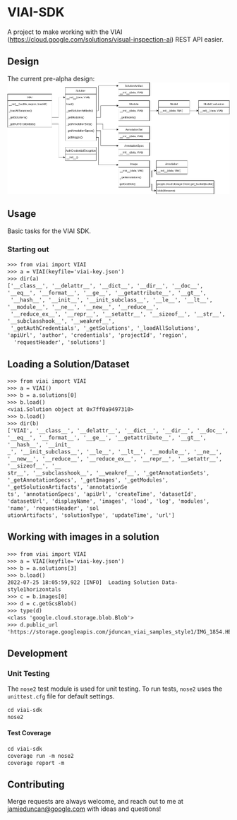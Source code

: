 # VIAI-SDK

A project to make working with the VIAI (https://cloud.google.com/solutions/visual-inspection-ai) REST API easier. 

## Design

The current pre-alpha design: ![VIAI-SDK Class Degign](img/viai-sdk.drawio.png)

## Usage

Basic tasks for the VIAI SDK.

### Starting out

```
>>> from viai import VIAI
>>> a = VIAI(keyfile='viai-key.json')
>>> dir(a)
['__class__', '__delattr__', '__dict__', '__dir__', '__doc__', '__eq__', '__format__', '__ge__', '__getattribute__', '__gt__',
 '__hash__', '__init__', '__init_subclass__', '__le__', '__lt__', '__module__', '__ne__', '__new__', '__reduce__', 
 '__reduce_ex__', '__repr__', '__setattr__', '__sizeof__', '__str__', '__subclasshook__', '__weakref__', 
 '_getAuthCredentials', '_getSolutions', '_loadAllSolutions', 'apiUrl', 'author', 'credentials', 'projectId', 'region',
  'requestHeader', 'solutions']
```

## Loading a Solution/Dataset

```
>>> from viai import VIAI
>>> a = VIAI()
>>> b = a.solutions[0]
>>> b.load()
<viai.Solution object at 0x7ff0a9497310>
>>> b.load()
>>> dir(b)
['VIAI', '__class__', '__delattr__', '__dict__', '__dir__', '__doc__', '__eq__', '__format__', '__ge__', '__getattribute__', '__gt__', '__hash__', '__init_
_', '__init_subclass__', '__le__', '__lt__', '__module__', '__ne__', '__new__', '__reduce__', '__reduce_ex__', '__repr__', '__setattr__', '__sizeof__', '__
str__', '__subclasshook__', '__weakref__', '_getAnnotationSets', '_getAnnotationSpecs', '_getImages', '_getModules', '_getSolutionArtifacts', 'annotationSe
ts', 'annotationSpecs', 'apiUrl', 'createTime', 'datasetId', 'datasetUrl', 'displayName', 'images', 'load', 'log', 'modules', 'name', 'requestHeader', 'sol
utionArtifacts', 'solutionType', 'updateTime', 'url']
```

## Working with images in a solution

```
>>> from viai import VIAI
>>> a = VIAI(keyfile='viai-key.json')
>>> b = a.solutions[3]
>>> b.load()
2022-07-25 18:05:59,922 [INFO]  Loading Solution Data- style1horizontals
>>> c = b.images[0]
>>> d = c.getGcsBlob()
>>> type(d)
<class 'google.cloud.storage.blob.Blob'>
>>> d.public_url
'https://storage.googleapis.com/jduncan_viai_samples_style1/IMG_1854.HEIC.jpg'
```
## Development

### Unit Testing

The `nose2` test module is used for unit testing. To run tests, `nose2` uses the `unittest.cfg` file for default settings.

```
cd viai-sdk
nose2 
```

#### Test Coverage

```
cd viai-sdk
coverage run -m nose2
coverage report -m 
```

## Contributing

Merge requests are always welcome, and reach out to me at jamieduncan@google.com with ideas and questions!
